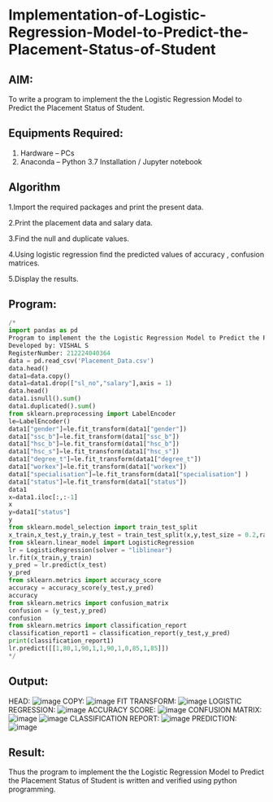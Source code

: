 # Implementation-of-Logistic-Regression-Model-to-Predict-the-Placement-Status-of-Student

## AIM:
To write a program to implement the the Logistic Regression Model to Predict the Placement Status of Student.

## Equipments Required:
1. Hardware – PCs
2. Anaconda – Python 3.7 Installation / Jupyter notebook

## Algorithm
1.Import the required packages and print the present data.

2.Print the placement data and salary data.

3.Find the null and duplicate values.

4.Using logistic regression find the predicted values of accuracy , confusion matrices.

5.Display the results.

## Program:
```python
/*
import pandas as pd 
Program to implement the the Logistic Regression Model to Predict the Placement Status of Student.
Developed by: VISHAL S
RegisterNumber: 212224040364
data = pd.read_csv('Placement_Data.csv')
data.head()
data1=data.copy()
data1=data1.drop(["sl_no","salary"],axis = 1)
data.head()
data1.isnull().sum()
data1.duplicated().sum()
from sklearn.preprocessing import LabelEncoder
le=LabelEncoder()
data1["gender"]=le.fit_transform(data1["gender"])
data1["ssc_b"]=le.fit_transform(data1["ssc_b"])
data1["hsc_b"]=le.fit_transform(data1["hsc_b"])
data1["hsc_s"]=le.fit_transform(data1["hsc_s"])
data1["degree_t"]=le.fit_transform(data1["degree_t"])
data1["workex"]=le.fit_transform(data1["workex"])
data1["specialisation"]=le.fit_transform(data1["specialisation"] )     
data1["status"]=le.fit_transform(data1["status"])
data1 
x=data1.iloc[:,:-1]
x
y=data1["status"]
y
from sklearn.model_selection import train_test_split
x_train,x_test,y_train,y_test = train_test_split(x,y,test_size = 0.2,random_state = 0)
from sklearn.linear_model import LogisticRegression
lr = LogisticRegression(solver = "liblinear") 
lr.fit(x_train,y_train)
y_pred = lr.predict(x_test)
y_pred
from sklearn.metrics import accuracy_score
accuracy = accuracy_score(y_test,y_pred)
accuracy
from sklearn.metrics import confusion_matrix
confusion = (y_test,y_pred)
confusion
from sklearn.metrics import classification_report
classification_report1 = classification_report(y_test,y_pred)
print(classification_report1)
lr.predict([[1,80,1,90,1,1,90,1,0,85,1,85]]) 
*/
```

## Output:
HEAD:
![image](https://github.com/user-attachments/assets/2b9125e9-1332-4cf2-84cd-41d88026777a)
COPY:
![image](https://github.com/user-attachments/assets/68a6d715-bcdc-4462-aa25-e8967e8f4de9)
FIT TRANSFORM:
![image](https://github.com/user-attachments/assets/a69177f4-2131-4de8-a63b-f9add3ff73ea)
LOGISTIC REGRESSION:
![image](https://github.com/user-attachments/assets/5f83c23d-e028-49a9-9728-a9df7c6a777d)
ACCURACY SCORE:
![image](https://github.com/user-attachments/assets/2354720c-761e-4c28-92f3-a1c2376ca028)
CONFUSION MATRIX:
![image](https://github.com/user-attachments/assets/c2527233-37fc-402d-acb3-9a59f6999376)
![image](https://github.com/user-attachments/assets/ea1465f5-3954-40aa-a94a-a0285177a0c3)
CLASSIFICATION REPORT:
![image](https://github.com/user-attachments/assets/d6fed8b9-e0a8-4823-acdc-b1b682f1e8ef)
PREDICTION:
![image](https://github.com/user-attachments/assets/64dce08a-905d-45c2-889e-c76825625a6c)

## Result:
Thus the program to implement the the Logistic Regression Model to Predict the Placement Status of Student is written and verified using python programming.
